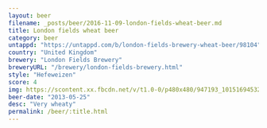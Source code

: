 ```yaml
---
layout: beer
filename: _posts/beer/2016-11-09-london-fields-wheat-beer.md
title: London fields wheat beer
category: beer
untappd: "https://untappd.com/b/london-fields-brewery-wheat-beer/98104"
country: "United Kingdom"
brewery: "London Fields Brewery"
breweryURL: "/brewery/london-fields-brewery.html"
style: "Hefeweizen"
score: 4
img: https://scontent.xx.fbcdn.net/v/t1.0-0/p480x480/947193_10151694532673745_349270642_n.jpg?_nc_cat=103&oh=d891478cedbe940d0a44f2368473f942&oe=5C5EFA22
beer-date: "2013-05-25"
desc: "Very wheaty"
permalink: /beer/:title.html
---
```

